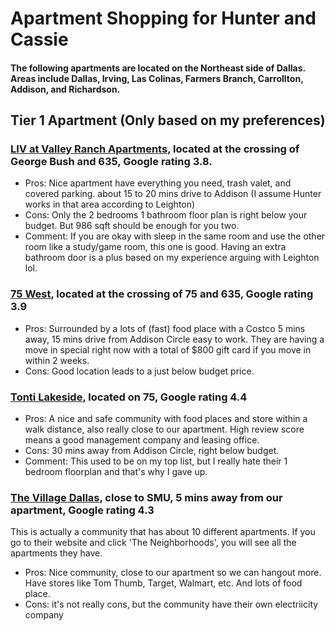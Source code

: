 # Apartment Shopping for Hunter and Cassie #
#### The following apartments are located on the Northeast side of Dallas. Areas include Dallas, Irving, Las Colinas, Farmers Branch,  Carrollton, Addison, and Richardson. 

## Tier 1 Apartment (Only based on my preferences)
### [LIV at Valley Ranch Apartments](https://www.apartments.com/liv-at-valley-ranch-irving-tx/zwylpmx/), located at the crossing of George Bush and 635, Google rating 3.8.
* Pros: Nice apartment have everything you need, trash valet, and covered parking. about 15 to 20 mins drive to Addison (I assume Hunter works in that area according to Leighton)
* Cons: Only the 2 bedrooms 1 bathroom floor plan is right below your budget. But 986 sqft should be enough for you two.
* Comment: If you are okay with sleep in the same room and use the other room like a study/game room, this one is good. Having an extra bathroom door is a plus based on my experience arguing with Leighton lol.

### [75 West](https://www.apartments.com/75-west-dallas-tx/40s20kj/), located at the crossing of 75 and 635, Google rating 3.9
* Pros: Surrounded by a lots of (fast) food place with a Costco 5 mins away, 15 mins drive from Addison Circle easy to work. They are having a move in special right now with a total of $800 gift card if you move in within 2 weeks.
* Cons: Good location leads to a just below budget price.

### [Tonti Lakeside](https://www.apartments.com/tonti-lakeside-dallas-tx/dcfkq0l/), located on 75, Google rating 4.4
* Pros: A nice and safe community with food places and store within a walk distance, also really close to our apartment. High review score means a good management company and leasing office.
* Cons: 30 mins away from Addison Circle, right below budget.
* Comment: This used to be on my top list, but I really hate their 1 bedroom floorplan and that's why I gave up.

### [The Village Dallas](https://www.thevillagedallas.com/index.html), close to SMU, 5 mins away from our apartment, Google rating 4.3
This is actually a community that has about 10 different apartments. If you go to their website and click 'The Neighborhoods', you will see all the apartments they have. 
* Pros: Nice community, close to our apartment so we can hangout more. Have stores like Tom Thumb, Target, Walmart, etc. And lots of food place.
* Cons: it's not really cons, but the community have their own electriicity company 
